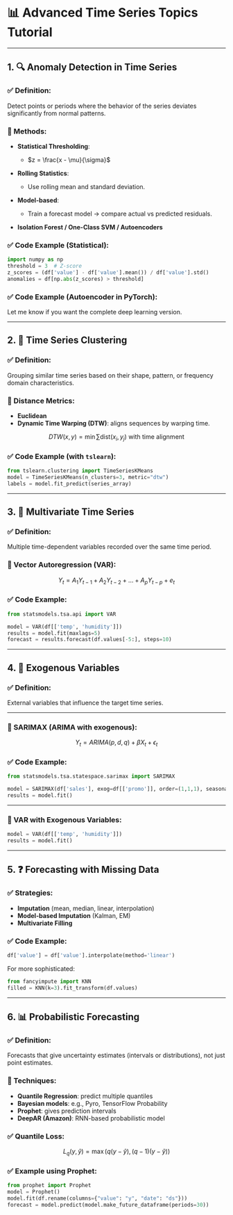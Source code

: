 
# 📊 Advanced Time Series Topics Tutorial

---

## 1. 🔍 Anomaly Detection in Time Series

### ✅ Definition:

Detect points or periods where the behavior of the series deviates significantly from normal patterns.

### 📐 Methods:

* **Statistical Thresholding**:

  * $z = \frac{x - \mu}{\sigma}$
* **Rolling Statistics**:

  * Use rolling mean and standard deviation.
* **Model-based**:

  * Train a forecast model → compare actual vs predicted residuals.
* **Isolation Forest / One-Class SVM / Autoencoders**

### ✅ Code Example (Statistical):

```python
import numpy as np
threshold = 3  # Z-score
z_scores = (df['value'] - df['value'].mean()) / df['value'].std()
anomalies = df[np.abs(z_scores) > threshold]
```

### ✅ Code Example (Autoencoder in PyTorch):

Let me know if you want the complete deep learning version.

---

## 2. 👯 Time Series Clustering

### ✅ Definition:

Grouping similar time series based on their shape, pattern, or frequency domain characteristics.

### 📐 Distance Metrics:

* **Euclidean**
* **Dynamic Time Warping (DTW)**: aligns sequences by warping time.

$$
DTW(x, y) = \min \sum \text{dist}(x_i, y_j) \text{ with time alignment}
$$

### ✅ Code Example (with `tslearn`):

```python
from tslearn.clustering import TimeSeriesKMeans
model = TimeSeriesKMeans(n_clusters=3, metric="dtw")
labels = model.fit_predict(series_array)
```

---

## 3. 🔗 Multivariate Time Series

### ✅ Definition:

Multiple time-dependent variables recorded over the same time period.

### 📘 Vector Autoregression (VAR):

$$
Y_t = A_1 Y_{t-1} + A_2 Y_{t-2} + \dots + A_p Y_{t-p} + e_t
$$

### ✅ Code Example:

```python
from statsmodels.tsa.api import VAR

model = VAR(df[['temp', 'humidity']])
results = model.fit(maxlags=5)
forecast = results.forecast(df.values[-5:], steps=10)
```

---

## 4. 📎 Exogenous Variables

### ✅ Definition:

External variables that influence the target time series.

---

### 🔢 SARIMAX (ARIMA with exogenous):

$$
Y_t = ARIMA(p,d,q) + \beta X_t + \epsilon_t
$$

### ✅ Code Example:

```python
from statsmodels.tsa.statespace.sarimax import SARIMAX

model = SARIMAX(df['sales'], exog=df[['promo']], order=(1,1,1), seasonal_order=(1,1,1,12))
results = model.fit()
```

---

### 🔢 VAR with Exogenous Variables:

```python
model = VAR(df[['temp', 'humidity']])
results = model.fit()
```

---

## 5. ❓ Forecasting with Missing Data

### ✅ Strategies:

* **Imputation** (mean, median, linear, interpolation)
* **Model-based Imputation** (Kalman, EM)
* **Multivariate Filling**

### ✅ Code Example:

```python
df['value'] = df['value'].interpolate(method='linear')
```

For more sophisticated:

```python
from fancyimpute import KNN
filled = KNN(k=3).fit_transform(df.values)
```

---

## 6. 📊 Probabilistic Forecasting

### ✅ Definition:

Forecasts that give uncertainty estimates (intervals or distributions), not just point estimates.

### 📘 Techniques:

* **Quantile Regression**: predict multiple quantiles
* **Bayesian models**: e.g., Pyro, TensorFlow Probability
* **Prophet**: gives prediction intervals
* **DeepAR (Amazon)**: RNN-based probabilistic model

### ✅ Quantile Loss:

$$
L_q(y, \hat{y}) = \max(q(y - \hat{y}), (q-1)(y - \hat{y}))
$$

### ✅ Example using Prophet:

```python
from prophet import Prophet
model = Prophet()
model.fit(df.rename(columns={"value": "y", "date": "ds"}))
forecast = model.predict(model.make_future_dataframe(periods=30))
```


